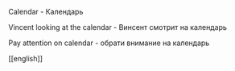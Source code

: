 Calendar - Календарь

Vincent looking at the calendar - Винсент смотрит на календарь

Pay attention on calendar - обрати внимание на календарь

[[english]]